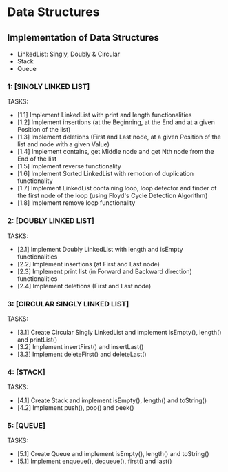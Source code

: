 # Data Structures
## Implementation of Data Structures
- LinkedList: Singly, Doubly & Circular
- Stack
- Queue

### 1: [SINGLY LINKED LIST]
TASKS:
- [1.1] Implement LinkedList with print and length functionalities
- [1.2] Implement insertions (at the Beginning, at the End and at a given Position of the list)
- [1.3] Implement deletions (First and Last node, at a given Position of the list and node with a given Value)
- [1.4] Implement contains, get Middle node and get Nth node from the End of the list
- [1.5] Implement reverse functionality
- [1.6] Implement Sorted LinkedList with remotion of duplication functionality
- [1.7] Implement LinkedList containing loop, loop detector and finder of the first node of the loop (using Floyd's Cycle Detection Algorithm)
- [1.8] Implement remove loop functionality

### 2: [DOUBLY LINKED LIST]
TASKS:
- [2.1] Implement Doubly LinkedList with length and isEmpty functionalities
- [2.2] Implement insertions (at First and Last node)
- [2.3] Implement print list (in Forward and Backward direction) functionalities
- [2.4] Implement deletions (First and Last node)

### 3: [CIRCULAR SINGLY LINKED LIST]
TASKS:
- [3.1] Create Circular Singly LinkedList and implement isEmpty(), length() and printList()
- [3.2] Implement insertFirst() and insertLast()
- [3.3] Implement deleteFirst() and deleteLast()

### 4: [STACK]
TASKS:
- [4.1] Create Stack and implement isEmpty(), length() and toString()
- [4.2] Implement push(), pop() and peek()

### 5: [QUEUE]
TASKS:
- [5.1] Create Queue and implement isEmpty(), length() and toString()
- [5.1] Implement enqueue(), dequeue(), first() and last()
